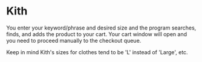 # Kith
You enter your keyword/phrase and desired size and the program searches, finds, and adds the product to your cart. Your cart window will open and you need to proceed manually to the checkout queue. 

Keep in mind Kith's sizes for clothes tend to be 'L' instead of 'Large', etc.


